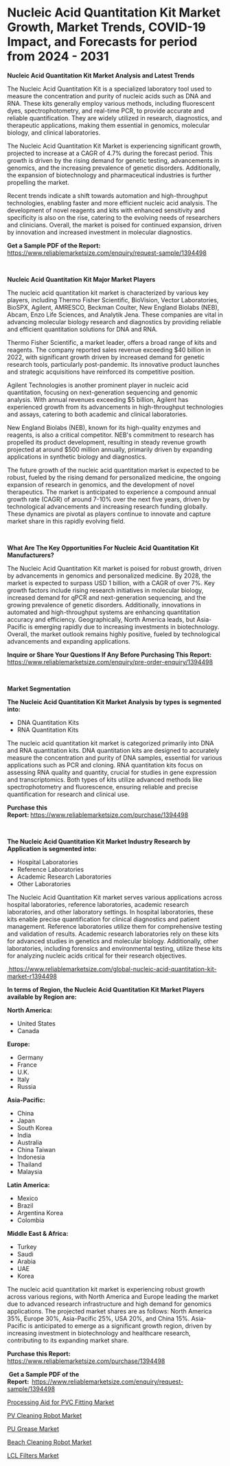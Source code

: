<p><h1>Nucleic Acid Quantitation Kit Market Growth, Market Trends, COVID-19 Impact, and Forecasts for period from 2024 - 2031</h1></p><p><strong>Nucleic Acid Quantitation Kit Market Analysis and Latest Trends</strong></p>
<p><p>The Nucleic Acid Quantitation Kit is a specialized laboratory tool used to measure the concentration and purity of nucleic acids such as DNA and RNA. These kits generally employ various methods, including fluorescent dyes, spectrophotometry, and real-time PCR, to provide accurate and reliable quantification. They are widely utilized in research, diagnostics, and therapeutic applications, making them essential in genomics, molecular biology, and clinical laboratories.</p><p>The Nucleic Acid Quantitation Kit Market is experiencing significant growth, projected to increase at a CAGR of 4.7% during the forecast period. This growth is driven by the rising demand for genetic testing, advancements in genomics, and the increasing prevalence of genetic disorders. Additionally, the expansion of biotechnology and pharmaceutical industries is further propelling the market.</p><p>Recent trends indicate a shift towards automation and high-throughput technologies, enabling faster and more efficient nucleic acid analysis. The development of novel reagents and kits with enhanced sensitivity and specificity is also on the rise, catering to the evolving needs of researchers and clinicians. Overall, the market is poised for continued expansion, driven by innovation and increased investment in molecular diagnostics.</p></p>
<p><strong>Get a Sample PDF of the Report:&nbsp;</strong> <a href="https://www.reliablemarketsize.com/enquiry/request-sample/1394498">https://www.reliablemarketsize.com/enquiry/request-sample/1394498</a></p>
<p>&nbsp;</p>
<p><strong>Nucleic Acid Quantitation Kit Major Market Players</strong></p>
<p><p>The nucleic acid quantitation kit market is characterized by various key players, including Thermo Fisher Scientific, BioVision, Vector Laboratories, BioSPX, Agilent, AMRESCO, Beckman Coulter, New England Biolabs (NEB), Abcam, Enzo Life Sciences, and Analytik Jena. These companies are vital in advancing molecular biology research and diagnostics by providing reliable and efficient quantitation solutions for DNA and RNA.</p><p>Thermo Fisher Scientific, a market leader, offers a broad range of kits and reagents. The company reported sales revenue exceeding $40 billion in 2022, with significant growth driven by increased demand for genetic research tools, particularly post-pandemic. Its innovative product launches and strategic acquisitions have reinforced its competitive position.</p><p>Agilent Technologies is another prominent player in nucleic acid quantitation, focusing on next-generation sequencing and genomic analysis. With annual revenues exceeding $5 billion, Agilent has experienced growth from its advancements in high-throughput technologies and assays, catering to both academic and clinical laboratories.</p><p>New England Biolabs (NEB), known for its high-quality enzymes and reagents, is also a critical competitor. NEB's commitment to research has propelled its product development, resulting in steady revenue growth projected at around $500 million annually, primarily driven by expanding applications in synthetic biology and diagnostics.</p><p>The future growth of the nucleic acid quantitation market is expected to be robust, fueled by the rising demand for personalized medicine, the ongoing expansion of research in genomics, and the development of novel therapeutics. The market is anticipated to experience a compound annual growth rate (CAGR) of around 7-10% over the next five years, driven by technological advancements and increasing research funding globally. These dynamics are pivotal as players continue to innovate and capture market share in this rapidly evolving field.</p></p>
<p>&nbsp;</p>
<p><strong>What Are The Key Opportunities For Nucleic Acid Quantitation Kit Manufacturers?</strong></p>
<p><p>The Nucleic Acid Quantitation Kit market is poised for robust growth, driven by advancements in genomics and personalized medicine. By 2028, the market is expected to surpass USD 1 billion, with a CAGR of over 7%. Key growth factors include rising research initiatives in molecular biology, increased demand for qPCR and next-generation sequencing, and the growing prevalence of genetic disorders. Additionally, innovations in automated and high-throughput systems are enhancing quantitation accuracy and efficiency. Geographically, North America leads, but Asia-Pacific is emerging rapidly due to increasing investments in biotechnology. Overall, the market outlook remains highly positive, fueled by technological advancements and expanding applications.</p></p>
<p><strong>Inquire or Share Your Questions If Any Before Purchasing This Report:</strong> <a href="https://www.reliablemarketsize.com/enquiry/pre-order-enquiry/1394498">https://www.reliablemarketsize.com/enquiry/pre-order-enquiry/1394498</a></p>
<p>&nbsp;</p>
<p><strong>Market Segmentation</strong></p>
<p><strong>The Nucleic Acid Quantitation Kit Market Analysis by types is segmented into:</strong></p>
<p><ul><li>DNA Quantitation Kits</li><li>RNA Quantitation Kits</li></ul></p>
<p><p>The nucleic acid quantitation kit market is categorized primarily into DNA and RNA quantitation kits. DNA quantitation kits are designed to accurately measure the concentration and purity of DNA samples, essential for various applications such as PCR and cloning. RNA quantitation kits focus on assessing RNA quality and quantity, crucial for studies in gene expression and transcriptomics. Both types of kits utilize advanced methods like spectrophotometry and fluorescence, ensuring reliable and precise quantification for research and clinical use.</p></p>
<p><strong>Purchase this Report:&nbsp;</strong><a href="https://www.reliablemarketsize.com/purchase/1394498">https://www.reliablemarketsize.com/purchase/1394498</a></p>
<p>&nbsp;</p>
<p><strong>The Nucleic Acid Quantitation Kit Market Industry Research by Application is segmented into:</strong></p>
<p><ul><li>Hospital Laboratories</li><li>Reference Laboratories</li><li>Academic Research Laboratories</li><li>Other Laboratories</li></ul></p>
<p><p>The Nucleic Acid Quantitation Kit market serves various applications across hospital laboratories, reference laboratories, academic research laboratories, and other laboratory settings. In hospital laboratories, these kits enable precise quantification for clinical diagnostics and patient management. Reference laboratories utilize them for comprehensive testing and validation of results. Academic research laboratories rely on these kits for advanced studies in genetics and molecular biology. Additionally, other laboratories, including forensics and environmental testing, utilize these kits for analyzing nucleic acids critical for their research objectives.</p></p>
<p><a href="https://www.reliablemarketsize.com/global-nucleic-acid-quantitation-kit-market-r1394498">&nbsp;https://www.reliablemarketsize.com/global-nucleic-acid-quantitation-kit-market-r1394498</a></p>
<p><strong>In terms of Region, the Nucleic Acid Quantitation Kit Market Players available by Region are:</strong></p>
<p>
    <p> <strong> North America: </strong>
        <ul>
            <li>United States</li>
            <li>Canada</li>
        </ul>
        </p> 
    <p> <strong> Europe: </strong>
        <ul>
            <li>Germany</li>
            <li>France</li>
            <li>U.K.</li>
            <li>Italy</li>
            <li>Russia</li>
        </ul>
        </p> 
    <p> <strong> Asia-Pacific: </strong>
        <ul>
            <li>China</li>
            <li>Japan</li>
            <li>South Korea</li>
            <li>India</li>
            <li>Australia</li>
            <li>China Taiwan</li>
            <li>Indonesia</li>
            <li>Thailand</li>
            <li>Malaysia</li>
        </ul>
        </p> 
    <p> <strong> Latin America: </strong>
        <ul>
            <li>Mexico</li>
            <li>Brazil</li>
            <li>Argentina Korea</li>
            <li>Colombia</li>
        </ul>
        </p> 
    <p> <strong> Middle East & Africa: </strong>
        <ul>
            <li>Turkey</li>
            <li>Saudi</li>
            <li>Arabia</li>
            <li>UAE</li>
            <li>Korea</li>
        </ul>
    </p>
    </p>
<p><p>The nucleic acid quantitation kit market is experiencing robust growth across various regions, with North America and Europe leading the market due to advanced research infrastructure and high demand for genomics applications. The projected market shares are as follows: North America 35%, Europe 30%, Asia-Pacific 25%, USA 20%, and China 15%. Asia-Pacific is anticipated to emerge as a significant growth region, driven by increasing investment in biotechnology and healthcare research, contributing to its expanding market share.</p></p>
<p><strong>Purchase this Report: </strong><a href="https://www.reliablemarketsize.com/purchase/1394498">https://www.reliablemarketsize.com/purchase/1394498</a></p>
<p>&nbsp;<strong>Get a Sample PDF of the Report:&nbsp;&nbsp;</strong><a href="https://www.reliablemarketsize.com/enquiry/request-sample/1394498">https://www.reliablemarketsize.com/enquiry/request-sample/1394498</a></p>
<p><strong></strong></p>
<p><p><a href="https://issuu.com/reportprime-2/docs/processing-aid-for-pvc-fitting-mark_d2978389e26b5d">Processing Aid for PVC Fitting Market</a></p><p><a href="https://www.linkedin.com/pulse/pv-cleaning-robot-market-size-type-rechargeableautomatic-self-ooa8c?trackingId=iQSpt7a4T9qFWeKWYWRGhg%3D%3D">PV Cleaning Robot Market</a></p><p><a href="https://issuu.com/reportprime-2/docs/pu-grease-market-size-2030.pptx_7ce519e77b28aa">PU Grease Market</a></p><p><a href="https://www.linkedin.com/pulse/beach-cleaning-robot-market-global-regional-analysis-focus-lb7dc?trackingId=c2HrWf1HRgilDuNV7wGdvg%3D%3D">Beach Cleaning Robot Market</a></p><p><a href="https://www.linkedin.com/pulse/global-lcl-filters-market-sector2024-2031-metrics-strategic-mf9fc?trackingId=XfoZ06YOTu2TQ4y9n1FB3Q%3D%3D">LCL Filters Market</a></p></p>